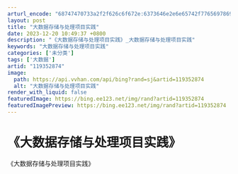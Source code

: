 ```yaml
---
arturl_encode: "68747470733a2f2f626c6f672e:6373646e2e6e65742f77656978696e5f34363334343539342f:61727469636c652f64657461696c732f313139333532383734"
layout: post
title: "大数据存储与处理项目实践"
date: 2023-12-20 10:49:37 +0800
description: "《大数据存储与处理项目实践》_大数据存储与处理项目实践"
keywords: "大数据存储与处理项目实践"
categories: ['未分类']
tags: ['大数据']
artid: "119352874"
image:
  path: https://api.vvhan.com/api/bing?rand=sj&artid=119352874
  alt: "大数据存储与处理项目实践"
render_with_liquid: false
featuredImage: https://bing.ee123.net/img/rand?artid=119352874
featuredImagePreview: https://bing.ee123.net/img/rand?artid=119352874
---
```


# 《大数据存储与处理项目实践》

《大数据存储与处理项目实践》